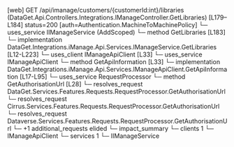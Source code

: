 [web] GET /api/imanage/customers/{customerId:int}/libraries  (DataGet.Api.Controllers.Integrations.IManageController.GetLibraries)  [L179–L184] status=200 [auth=Authentication.MachineToMachinePolicy]
  └─ uses_service IIManageService (AddScoped)
    └─ method GetLibraries [L183]
      └─ implementation DataGet.Integrations.iManage.Api.Services.IManageService.GetLibraries [L12-L223]
        └─ uses_client IManageApiClient [L33]
        └─ uses_service IManageApiClient
          └─ method GetApiInformation [L33]
            └─ implementation DataGet.Integrations.iManage.Api.Services.IManageApiClient.GetApiInformation [L17-L95]
        └─ uses_service RequestProcessor
          └─ method GetAuthorisationUrl [L28]
            └─ resolves_request DataGet.Services.Features.Requests.RequestProcessor.GetAuthorisationUrl
            └─ resolves_request Cirrus.Services.Features.Requests.RequestProcessor.GetAuthorisationUrl
            └─ resolves_request Dataverse.Services.Features.Requests.RequestProcessor.GetAuthorisationUrl
            └─ +1 additional_requests elided
  └─ impact_summary
    └─ clients 1
      └─ IManageApiClient
    └─ services 1
      └─ IIManageService

